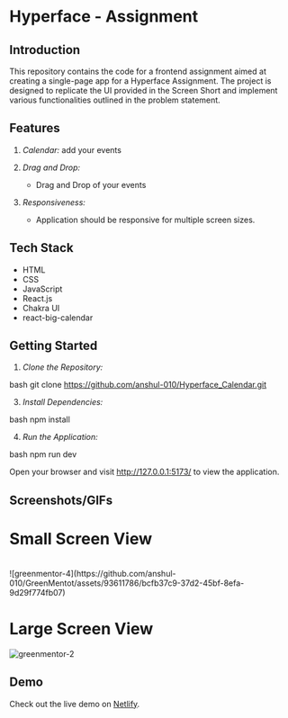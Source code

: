 # Hyperface - Assignment

## Introduction

This repository contains the code for a frontend assignment aimed at creating a single-page app for a Hyperface Assignment. The project is designed to replicate the UI provided in the Screen Short and implement various functionalities outlined in the problem statement.


## Features

1. *Calendar:*
   add your events

2. *Drag and Drop:*
   - Drag and Drop of your events


5. *Responsiveness:*
   - Application should be responsive for multiple screen sizes.


## Tech Stack

- HTML
- CSS
- JavaScript
- React.js
- Chakra UI
- react-big-calendar

## Getting Started

1. *Clone the Repository:*

bash
git clone https://github.com/anshul-010/Hyperface_Calendar.git


3. *Install Dependencies:*

bash
npm install


4. *Run the Application:*

bash
npm run dev


Open your browser and visit http://127.0.0.1:5173/ to view the application.

## Screenshots/GIFs
# Small Screen View 

<br/>
![greenmentor-4](https://github.com/anshul-010/GreenMentot/assets/93611786/bcfb37c9-37d2-45bf-8efa-9d29f774fb07)

# Large Screen View

![greenmentor-2](https://github.com/anshul-010/GreenMentot/assets/93611786/69476ec7-8a86-4e3c-83fa-2d12903348df)



## Demo

Check out the live demo on [Netlify](https://65cd1876e16f911484065f9e--subtle-churros-73afcc.netlify.app/).
